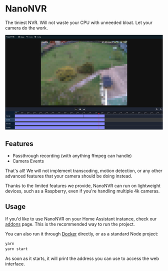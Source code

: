 # NanoNVR

The tiniest NVR. Will not waste your CPU with unneeded bloat.
Let your camera do the work.

![Screenshot](/docs/screenshot.jpg)

## Features

- Passthrough recording (with anything ffmpeg can handle)
- Camera Events

That's all! We will not implement transcoding, motion detection, or any other
advanced features that your camera should be doing instead.

Thanks to the limited features we provide, NanoNVR can run on lightweight
devices, such as a Raspberry, even if you're handling multiple 4k cameras.

## Usage

If you'd like to use NanoNVR on your Home Assistant instance, check our [addons](https://github.com/mancontr/nanonvr-hass-addons) page.
This is the recommended way to run the project.

You can also run it through [Docker](https://hub.docker.com/r/mancontr/nanonvr) directly, or as a standard Node project:

```sh
yarn
yarn start
```

As soon as it starts, it will print the address you can use to access the web interface.

